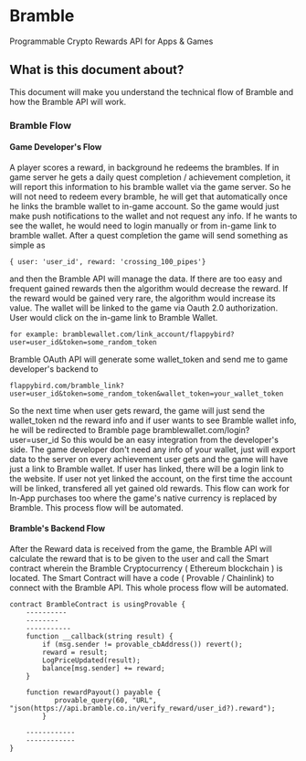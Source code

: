 # Bramble
Programmable Crypto Rewards API for Apps & Games

## What is this document about?

This document will make you understand the technical flow of Bramble and how the Bramble API will work.

### Bramble Flow

#### Game Developer's Flow
A player scores a reward, in background he redeems the brambles. If in game server he gets a daily quest completion / achievement completion, it will report this information to his bramble wallet via the game server. So he will not need to redeem every bramble, he will get that automatically once he links the bramble wallet to in-game account. So the game would just make push notifications to the wallet and not request any info. If he wants to see the wallet, he would need to login manually or from in-game link to bramble wallet. After a quest completion the game will send something as simple as 
````
{ user: 'user_id', reward: 'crossing_100_pipes'} 
````
and then the Bramble API will manage the data. If there are too easy and frequent gained rewards then the algorithm would decrease the reward. If the reward would be gained very rare, the algorithm would increase its value. The wallet will be linked to the game via Oauth 2.0 authorization. User would click on the in-game link to Bramble Wallet. 

````
for example: bramblewallet.com/link_account/flappybird?user=user_id&token=some_random_token
````
Bramble OAuth API will generate some wallet_token and send me to game developer's backend to
````
flappybird.com/bramble_link?user=user_id&token=some_random_token&wallet_token=your_wallet_token
````
So the next time when user gets reward, the game will just send the wallet_token nd the reward info and if user wants to see Bramble wallet info, he will be redirected to Bramble page bramblewallet.com/login?user=user_id
So this would be an easy integration from the developer's side. The game developer don't need any info of your wallet, just will export data to the server on every achievement user gets and the game will have just a link to Bramble wallet. If user has linked, there will be a login link to the website. If user not yet linked the account, on the first time the account will be linked, transfered all yet gained old rewards. This flow can work for In-App purchases too where the game's native currency is replaced by Bramble. This process flow will be automated.


#### Bramble's Backend Flow
After the Reward data is received from the game, the Bramble API will calculate the reward that is to be given to the user and call the Smart contract wherein the Bramble Cryptocurrency ( Ethereum blockchain ) is located. The Smart Contract will have a code ( Provable / Chainlink) to connect with the Bramble API. This whole process flow will be automated.

```
contract BrambleContract is usingProvable {
	----------
	--------
	-----------
    function __callback(string result) {
        if (msg.sender != provable_cbAddress()) revert();
        reward = result;
        LogPriceUpdated(result);
        balance[msg.sender] += reward;
    }

    function rewardPayout() payable { 
           provable_query(60, "URL", "json(https://api.bramble.co.in/verify_reward/user_id?).reward");
        }
    
    ------------
    ------------
}
```
